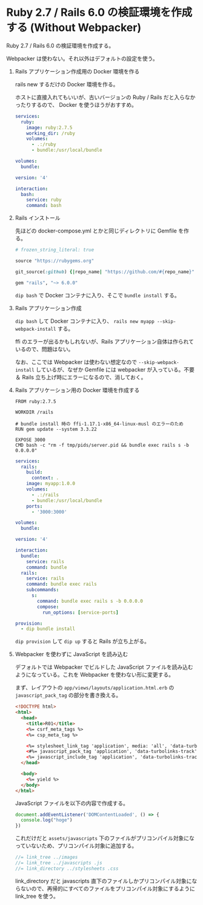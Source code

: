 # Ruby 2.7 / Rails 6.0 の検証環境を作成する (Without Webpacker)

Ruby 2.7 / Rails 6.0 の検証環境を作成する。

Webpacker は使わない。それ以外はデフォルトの設定を使う。

1. Rails アプリケーション作成用の Docker 環境を作る
    
    rails new するだけの Docker 環境を作る。
    
    ホストに直接入れてもいいが、古いバージョンの Ruby / Rails だと入らなかったりするので、 Docker を使うほうがおすすめ。
    
    ```yaml
    services:
      ruby:
        image: ruby:2.7.5
        working_dir: /ruby
        volumes:
          - .:/ruby
          - bundle:/usr/local/bundle
    
    volumes:
      bundle:
    ```
    
    ```yaml
    version: '4'
    
    interaction:
      bash:
        service: ruby
        command: bash
    ```
    
2. Rails インストール
    
    先ほどの docker-compose.yml とかと同じディレクトリに Gemfile を作る。
    
    ```ruby
    # frozen_string_literal: true
    
    source "https://rubygems.org"
    
    git_source(:github) {|repo_name| "https://github.com/#{repo_name}" }
    
    gem "rails", "~> 6.0.0"
    ```
    
    `dip bash` で Docker コンテナに入り、そこで `bundle install` する。
    
3. Rails アプリケーション作成
    
    `dip bash` して Docker コンテナに入り、 `rails new myapp --skip-webpack-install` する。
    
    ffi のエラーが出るかもしれないが、Rails アプリケーション自体は作られているので、問題はない。
    
    なお、ここでは Webpacker は使わない想定なので `--skip-webpack-install` しているが、なぜか Gemfile には webpacker が入っている。不要＆ Rails 立ち上げ時にエラーになるので、消しておく。
    
4. Rails アプリケーション用の Docker 環境を作成する
    
    ```docker
    FROM ruby:2.7.5
    
    WORKDIR /rails
    
    # bundle install 時の ffi-1.17.1-x86_64-linux-musl のエラーのため
    RUN gem update --system 3.3.22
    
    EXPOSE 3000
    CMD bash -c "rm -f tmp/pids/server.pid && bundle exec rails s -b 0.0.0.0"
    ```
    
    ```yaml
    services:
      rails:
        build:
          context: .
        image: myapp:1.0.0
        volumes:
          - .:/rails
          - bundle:/usr/local/bundle
        ports:
          - '3000:3000'
    
    volumes:
      bundle:
    ```
    
    ```yaml
    version: '4'
    
    interaction:
      bundle:
        service: rails
        command: bundle
      rails:
        service: rails
        command: bundle exec rails
        subcommands:
          s:
            command: bundle exec rails s -b 0.0.0.0
            compose:
              run_options: [service-ports]
    
    provision:
      - dip bundle install
    ```
    
    `dip provision` して `dip up` すると Rails が立ち上がる。
    
5. Webpacker を使わずに JavaScript を読み込む
    
    デフォルトでは Webpacker でビルドした JavaScript ファイルを読み込むようになっている。これを Webpacker を使わない形に変更する。
    
    まず、レイアウトの `app/views/layouts/application.html.erb` の `javascript_pack_tag` の部分を書き換える。
    
    ```html
    <!DOCTYPE html>
    <html>
      <head>
        <title>R01</title>
        <%= csrf_meta_tags %>
        <%= csp_meta_tag %>
    
        <%= stylesheet_link_tag 'application', media: 'all', 'data-turbolinks-track': 'reload' %>
        <#%= javascript_pack_tag 'application', 'data-turbolinks-track': 'reload' %>
        <%= javascript_include_tag 'application', 'data-turbolinks-track': 'reload' %>
      </head>
    
      <body>
        <%= yield %>
      </body>
    </html>
    ```
    
    JavaScript ファイルを以下の内容で作成する。
    
    ```jsx
    document.addEventListener('DOMContentLoaded', () => {
      console.log("hoge")
    })
    ```
    
    これだけだと `assets/javascripts` 下のファイルがプリコンパイル対象になっていないため、プリコンパイル対象に追加する。
    
    ```jsx
    //= link_tree ../images
    //= link_tree ../javascripts .js
    //= link_directory ../stylesheets .css
    ```
    
    link_directory だと javascripts 直下のファイルしかプリコンパイル対象にならないので、再帰的にすべてのファイルをプリコンパイル対象にするように link_tree を使う。